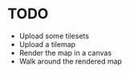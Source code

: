 # TODO
* Upload some tilesets
* Upload a tilemap
* Render the map in a canvas
* Walk around the rendered map